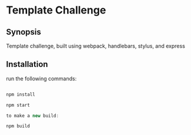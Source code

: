 # Template Challenge

## Synopsis

Template challenge, built using webpack, handlebars, stylus, and express 

## Installation

run the following commands:

```javascript

npm install 

npm start

to make a new build:

npm build

```
